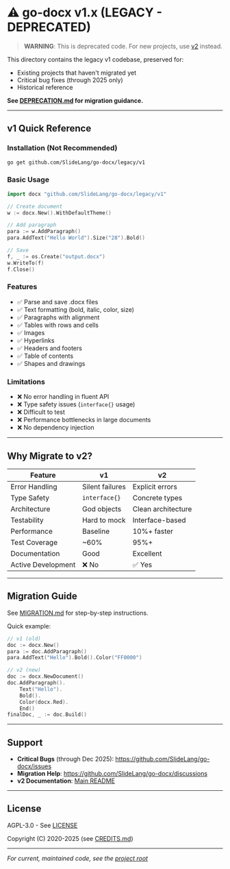# ⚠️ go-docx v1.x (LEGACY - DEPRECATED)

> **WARNING**: This is deprecated code. For new projects, use [v2](../../README.md) instead.

This directory contains the legacy v1 codebase, preserved for:
- Existing projects that haven't migrated yet
- Critical bug fixes (through 2025 only)
- Historical reference

**See [DEPRECATION.md](DEPRECATION.md) for migration guidance.**

---

## v1 Quick Reference

### Installation (Not Recommended)

```bash
go get github.com/SlideLang/go-docx/legacy/v1
```

### Basic Usage

```go
import docx "github.com/SlideLang/go-docx/legacy/v1"

// Create document
w := docx.New().WithDefaultTheme()

// Add paragraph
para := w.AddParagraph()
para.AddText("Hello World").Size("28").Bold()

// Save
f, _ := os.Create("output.docx")
w.WriteTo(f)
f.Close()
```

### Features

- ✅ Parse and save .docx files
- ✅ Text formatting (bold, italic, color, size)
- ✅ Paragraphs with alignment
- ✅ Tables with rows and cells
- ✅ Images
- ✅ Hyperlinks
- ✅ Headers and footers
- ✅ Table of contents
- ✅ Shapes and drawings

### Limitations

- ❌ No error handling in fluent API
- ❌ Type safety issues (`interface{}` usage)
- ❌ Difficult to test
- ❌ Performance bottlenecks in large documents
- ❌ No dependency injection

---

## Why Migrate to v2?

| Feature | v1 | v2 |
|---------|----|----|
| Error Handling | Silent failures | Explicit errors |
| Type Safety | `interface{}` | Concrete types |
| Architecture | God objects | Clean architecture |
| Testability | Hard to mock | Interface-based |
| Performance | Baseline | 10%+ faster |
| Test Coverage | ~60% | 95%+ |
| Documentation | Good | Excellent |
| Active Development | ❌ No | ✅ Yes |

---

## Migration Guide

See [MIGRATION.md](../../MIGRATION.md) for step-by-step instructions.

Quick example:

```go
// v1 (old)
doc := docx.New()
para := doc.AddParagraph()
para.AddText("Hello").Bold().Color("FF0000")

// v2 (new)
doc := docx.NewDocument()
doc.AddParagraph().
    Text("Hello").
    Bold().
    Color(docx.Red).
    End()
finalDoc, _ := doc.Build()
```

---

## Support

- **Critical Bugs** (through Dec 2025): https://github.com/SlideLang/go-docx/issues
- **Migration Help**: https://github.com/SlideLang/go-docx/discussions
- **v2 Documentation**: [Main README](../../README.md)

---

## License

AGPL-3.0 - See [LICENSE](LICENSE)

Copyright (C) 2020-2025 (see [CREDITS.md](../../CREDITS.md))

---

*For current, maintained code, see the [project root](../../)*
